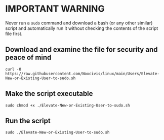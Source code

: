 # IMPORTANT WARNING
Never run a `sudo` command and download a bash (or any other similar) script and automatically run it without checking the contents of the script file first.

## Download and examine the file for security and peace of mind
`curl -O https://raw.githubusercontent.com/Noxcivis/linux/main/Users/Elevate-New-or-Existing-User-to-sudo.sh`

## Make the script executable
`sudo chmod +x ./Elevate-New-or-Existing-User-to-sudo.sh`

## Run the script
`sudo ./Elevate-New-or-Existing-User-to-sudo.sh`
